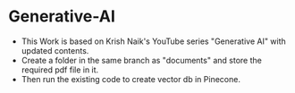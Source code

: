 # Generative-AI

- This Work is based on Krish Naik's YouTube series "Generative AI" with updated contents.
- Create a folder in the same branch as "documents" and store the required pdf file in it.
- Then run the existing code to create vector db in Pinecone.
